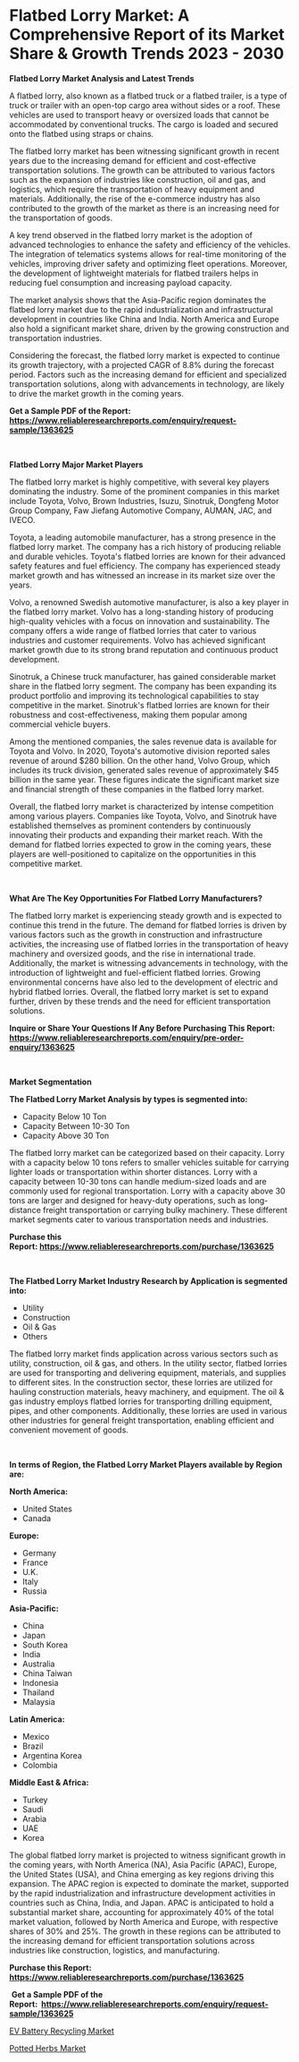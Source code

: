 <p><h1>Flatbed Lorry Market: A Comprehensive Report of its Market Share & Growth Trends 2023 - 2030</h1></p><p><strong>Flatbed Lorry Market Analysis and Latest Trends</strong></p>
<p><p>A flatbed lorry, also known as a flatbed truck or a flatbed trailer, is a type of truck or trailer with an open-top cargo area without sides or a roof. These vehicles are used to transport heavy or oversized loads that cannot be accommodated by conventional trucks. The cargo is loaded and secured onto the flatbed using straps or chains.</p><p>The flatbed lorry market has been witnessing significant growth in recent years due to the increasing demand for efficient and cost-effective transportation solutions. The growth can be attributed to various factors such as the expansion of industries like construction, oil and gas, and logistics, which require the transportation of heavy equipment and materials. Additionally, the rise of the e-commerce industry has also contributed to the growth of the market as there is an increasing need for the transportation of goods.</p><p>A key trend observed in the flatbed lorry market is the adoption of advanced technologies to enhance the safety and efficiency of the vehicles. The integration of telematics systems allows for real-time monitoring of the vehicles, improving driver safety and optimizing fleet operations. Moreover, the development of lightweight materials for flatbed trailers helps in reducing fuel consumption and increasing payload capacity.</p><p>The market analysis shows that the Asia-Pacific region dominates the flatbed lorry market due to the rapid industrialization and infrastructural development in countries like China and India. North America and Europe also hold a significant market share, driven by the growing construction and transportation industries.</p><p>Considering the forecast, the flatbed lorry market is expected to continue its growth trajectory, with a projected CAGR of 8.8% during the forecast period. Factors such as the increasing demand for efficient and specialized transportation solutions, along with advancements in technology, are likely to drive the market growth in the coming years.</p></p>
<p><strong>Get a Sample PDF of the Report:&nbsp; <a href="https://www.reliableresearchreports.com/enquiry/request-sample/1363625">https://www.reliableresearchreports.com/enquiry/request-sample/1363625</a></strong></p>
<p>&nbsp;</p>
<p><strong>Flatbed Lorry Major Market Players</strong></p>
<p><p>The flatbed lorry market is highly competitive, with several key players dominating the industry. Some of the prominent companies in this market include Toyota, Volvo, Brown Industries, Isuzu, Sinotruk, Dongfeng Motor Group Company, Faw Jiefang Automotive Company, AUMAN, JAC, and IVECO.</p><p>Toyota, a leading automobile manufacturer, has a strong presence in the flatbed lorry market. The company has a rich history of producing reliable and durable vehicles. Toyota's flatbed lorries are known for their advanced safety features and fuel efficiency. The company has experienced steady market growth and has witnessed an increase in its market size over the years.</p><p>Volvo, a renowned Swedish automotive manufacturer, is also a key player in the flatbed lorry market. Volvo has a long-standing history of producing high-quality vehicles with a focus on innovation and sustainability. The company offers a wide range of flatbed lorries that cater to various industries and customer requirements. Volvo has achieved significant market growth due to its strong brand reputation and continuous product development.</p><p>Sinotruk, a Chinese truck manufacturer, has gained considerable market share in the flatbed lorry segment. The company has been expanding its product portfolio and improving its technological capabilities to stay competitive in the market. Sinotruk's flatbed lorries are known for their robustness and cost-effectiveness, making them popular among commercial vehicle buyers.</p><p>Among the mentioned companies, the sales revenue data is available for Toyota and Volvo. In 2020, Toyota's automotive division reported sales revenue of around $280 billion. On the other hand, Volvo Group, which includes its truck division, generated sales revenue of approximately $45 billion in the same year. These figures indicate the significant market size and financial strength of these companies in the flatbed lorry market.</p><p>Overall, the flatbed lorry market is characterized by intense competition among various players. Companies like Toyota, Volvo, and Sinotruk have established themselves as prominent contenders by continuously innovating their products and expanding their market reach. With the demand for flatbed lorries expected to grow in the coming years, these players are well-positioned to capitalize on the opportunities in this competitive market.</p></p>
<p>&nbsp;</p>
<p><strong>What Are The Key Opportunities For Flatbed Lorry Manufacturers?</strong></p>
<p><p>The flatbed lorry market is experiencing steady growth and is expected to continue this trend in the future. The demand for flatbed lorries is driven by various factors such as the growth in construction and infrastructure activities, the increasing use of flatbed lorries in the transportation of heavy machinery and oversized goods, and the rise in international trade. Additionally, the market is witnessing advancements in technology, with the introduction of lightweight and fuel-efficient flatbed lorries. Growing environmental concerns have also led to the development of electric and hybrid flatbed lorries. Overall, the flatbed lorry market is set to expand further, driven by these trends and the need for efficient transportation solutions.</p></p>
<p><strong>Inquire or Share Your Questions If Any Before Purchasing This Report: <a href="https://www.reliableresearchreports.com/enquiry/pre-order-enquiry/1363625">https://www.reliableresearchreports.com/enquiry/pre-order-enquiry/1363625</a></strong></p>
<p>&nbsp;</p>
<p><strong>Market Segmentation</strong></p>
<p><strong>The Flatbed Lorry Market Analysis by types is segmented into:</strong></p>
<p><ul><li>Capacity Below 10 Ton</li><li>Capacity Between 10-30 Ton</li><li>Capacity Above 30 Ton</li></ul></p>
<p><p>The flatbed lorry market can be categorized based on their capacity. Lorry with a capacity below 10 tons refers to smaller vehicles suitable for carrying lighter loads or transportation within shorter distances. Lorry with a capacity between 10-30 tons can handle medium-sized loads and are commonly used for regional transportation. Lorry with a capacity above 30 tons are larger and designed for heavy-duty operations, such as long-distance freight transportation or carrying bulky machinery. These different market segments cater to various transportation needs and industries.</p></p>
<p><strong>Purchase this Report:&nbsp;<a href="https://www.reliableresearchreports.com/purchase/1363625">https://www.reliableresearchreports.com/purchase/1363625</a></strong></p>
<p>&nbsp;</p>
<p><strong>The Flatbed Lorry Market Industry Research by Application is segmented into:</strong></p>
<p><ul><li>Utility</li><li>Construction</li><li>Oil & Gas</li><li>Others</li></ul></p>
<p><p>The flatbed lorry market finds application across various sectors such as utility, construction, oil & gas, and others. In the utility sector, flatbed lorries are used for transporting and delivering equipment, materials, and supplies to different sites. In the construction sector, these lorries are utilized for hauling construction materials, heavy machinery, and equipment. The oil & gas industry employs flatbed lorries for transporting drilling equipment, pipes, and other components. Additionally, these lorries are used in various other industries for general freight transportation, enabling efficient and convenient movement of goods.</p></p>
<p>&nbsp;</p>
<p><strong>In terms of Region, the Flatbed Lorry Market Players available by Region are:</strong></p>
<p>
    <p> <strong> North America: </strong>
        <ul>
            <li>United States</li>
            <li>Canada</li>
        </ul>
        </p> 
    <p> <strong> Europe: </strong>
        <ul>
            <li>Germany</li>
            <li>France</li>
            <li>U.K.</li>
            <li>Italy</li>
            <li>Russia</li>
        </ul>
        </p> 
    <p> <strong> Asia-Pacific: </strong>
        <ul>
            <li>China</li>
            <li>Japan</li>
            <li>South Korea</li>
            <li>India</li>
            <li>Australia</li>
            <li>China Taiwan</li>
            <li>Indonesia</li>
            <li>Thailand</li>
            <li>Malaysia</li>
        </ul>
        </p> 
    <p> <strong> Latin America: </strong>
        <ul>
            <li>Mexico</li>
            <li>Brazil</li>
            <li>Argentina Korea</li>
            <li>Colombia</li>
        </ul>
        </p> 
    <p> <strong> Middle East & Africa: </strong>
        <ul>
            <li>Turkey</li>
            <li>Saudi</li>
            <li>Arabia</li>
            <li>UAE</li>
            <li>Korea</li>
        </ul>
    </p>
    </p>
<p><p>The global flatbed lorry market is projected to witness significant growth in the coming years, with North America (NA), Asia Pacific (APAC), Europe, the United States (USA), and China emerging as key regions driving this expansion. The APAC region is expected to dominate the market, supported by the rapid industrialization and infrastructure development activities in countries such as China, India, and Japan. APAC is anticipated to hold a substantial market share, accounting for approximately 40% of the total market valuation, followed by North America and Europe, with respective shares of 30% and 25%. The growth in these regions can be attributed to the increasing demand for efficient transportation solutions across industries like construction, logistics, and manufacturing.</p></p>
<p><strong>Purchase this Report: <a href="https://www.reliableresearchreports.com/purchase/1363625">https://www.reliableresearchreports.com/purchase/1363625</a></strong></p>
<p>&nbsp;<strong>Get a Sample PDF of the Report:&nbsp;&nbsp;<a href="https://www.reliableresearchreports.com/enquiry/request-sample/1363625">https://www.reliableresearchreports.com/enquiry/request-sample/1363625</a></strong></p>
<p><strong></strong></p>
<p><p><a href="https://github.com/JameTravis/Market-Research-Report-List-2/blob/main/ev-battery-recycling-market.md">EV Battery Recycling Market</a></p><p><a href="https://www.linkedin.com/pulse/potted-herbs-market-challenges-opportunities-growth-drivers-jfoqe/">Potted Herbs Market</a></p></p>